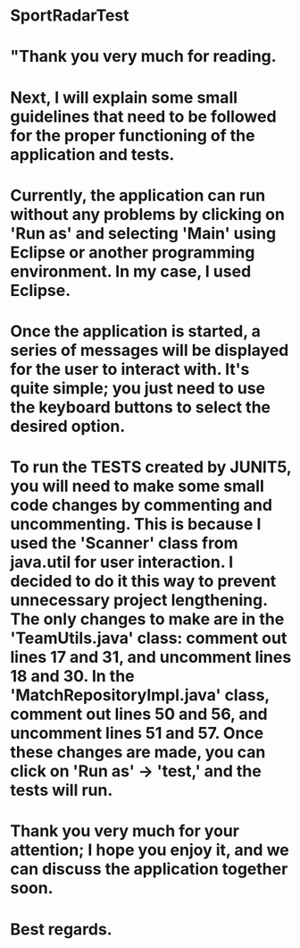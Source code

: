 # SportRadarTest

# "Thank you very much for reading. 

# Next, I will explain some small guidelines that need to be followed for the proper functioning of the application and tests. 
# Currently, the application can run without any problems by clicking on 'Run as' and selecting 'Main' using Eclipse or another programming environment. In my case, I used Eclipse. 
# Once the application is started, a series of messages will be displayed for the user to interact with. It's quite simple; you just need to use the keyboard buttons to select the desired option.

# To run the TESTS created by JUNIT5, you will need to make some small code changes by commenting and uncommenting. This is because I used the 'Scanner' class from java.util for user interaction. I decided to do it this way to prevent unnecessary project lengthening. The only changes to make are in the 'TeamUtils.java' class: comment out lines 17 and 31, and uncomment lines 18 and 30. In the 'MatchRepositoryImpl.java' class, comment out lines 50 and 56, and uncomment lines 51 and 57. Once these changes are made, you can click on 'Run as' -> 'test,' and the tests will run.

# Thank you very much for your attention; I hope you enjoy it, and we can discuss the application together soon. 
# Best regards.




